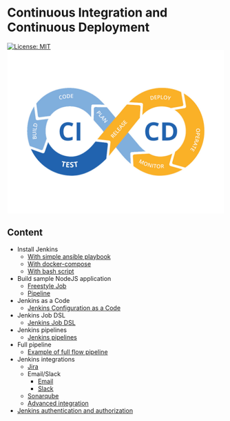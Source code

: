 # Continuous Integration and Continuous Deployment
[![License: MIT](https://img.shields.io/badge/License-MIT-yellow.svg)](https://opensource.org/licenses/MIT)
![alt text](/images/ci-cd.jpg "")
## Content
* Install Jenkins
  * [With simple ansible playbook](jenkins-ansible/README.md)
  * [With docker-compose](jenkins-docker-compose/README.md)
  * [With bash script](/jenkins-bash-script/README.md)
* Build sample NodeJS application
  * [Freestyle Job](example-nodejs-app/Freestyle-Job/Readme.md)
  * [Pipeline](example-nodejs-app/Pipeline-Job/Readme.md)
* Jenkins as a Code
  * [Jenkins Configuration as a Code](jenkins-casc/README.md)
* Jenkins Job DSL
  * [Jenkins Job DSL](jenkins-jobdsl/README.md)
* Jenkins pipelines
  * [Jenkins pipelines](jenkins-pipeline/README.md)
* Full pipeline
  * [Example of full flow pipeline](jenkins-full-flow-pipeline/README.md)
* Jenkins integrations
  * [Jira](jenkins-integrations/jira/README.md)
  * Email/Slack
    * [Email](jenkins-integrations/email_slack/Email/README.md)
    * [Slack](jenkins-integrations/email_slack/Slack/README.md)
  * [Sonarqube](jenkins-integrations/sonarqube/README.md)
  * [Advanced integration](jenkins-advanced-integrations/README.md)
* [Jenkins authentication and authorization](jenkins-authentication-authorization/README.md)
